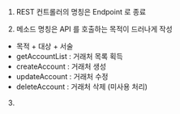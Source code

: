 
1. REST 컨트롤러의 명칭은 Endpoint 로 종료
  
2. 메소드 명칭은 API 를 호출하는 목적이 드러나게 작성
  - 목적 + 대상 + 서술
  - getAccountList : 거래처 목록 획득
  - createAccount : 거래처 생성
  - updateAccount : 거래처 수정
  - deleteAccount : 거래처 삭제 (미사용 처리)
  
3. 
  
  
  
  
  
  
  
  
  
  
  
